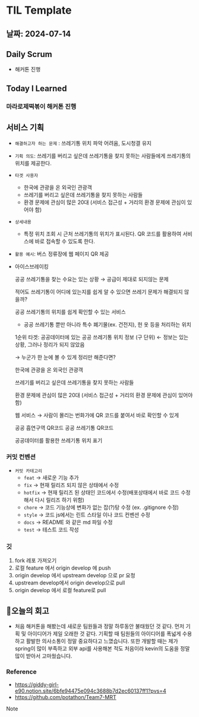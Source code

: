 # TIL Template

## 날짜: 2024-07-14

## Daily Scrum
- 해커톤 진행

## Today I Learned
### 마라로제떡볶이 해커톤 진행 
## 서비스 기획

- `해결하고자 하는 문제` : 쓰레기통 위치 파악 어려움, 도시청결 유지
- `기획 의도`: 쓰레기를 버리고 싶은데 쓰레기통을 찾지 못하는 사람들에게 쓰레기통의 위치를 제공한다.
    
- `타겟 사용자`
    - 한국에 관광을 온 외국인 관광객
    - 쓰레기를 버리고 싶은데 쓰레기통을 찾지 못하는 사람들
    - 환경 문제에 관심이 많은 20대 (서비스 접근성 + 거리의 환경 문제에 관심이 있어야 함)
- `상세내용`
    - 특정 위치 조회 시 근처 쓰레기통의 위치가 표시된다. QR 코드를 활용하여 서비스에 바로 접속할 수 있도록 한다.
- `활용 예시`: 버스 정류장에 웹 페이지 QR 제공
- 아이스브레이킹
    
    공공 쓰레기통을 찾는 수요는 있는 상황 → 공급이 제대로 되지않는 문제
    
    적어도 쓰레기통이 어디에 있는지를 쉽게 알 수 있으면 쓰레기 문제가 해결되지 않을까?
    
    공공 쓰레기통의 위치를 쉽게 확인할 수 있는 서비스
    
    + 공공 쓰레기통 뿐만 아니라 특수 폐기물(ex. 건전지), 헌 옷 등을 처리하는 위치
    
    1순위 타겟: 공공데이터에 있는 공공 쓰레기통 위치 정보 (구 단위) ← 정보는 있는 상황, 그러나 정리가 되지 않았음
    
    → 누군가 한 눈에 볼 수 있게 정리만 해준다면?
    
    한국에 관광을 온 외국인 관광객
    
    쓰레기를 버리고 싶은데 쓰레기통을 찾지 못하는 사람들
    
    환경 문제에 관심이 많은 20대 (서비스 접근성 + 거리의 환경 문제에 관심이 있어야 함)
    
    웹 서비스 → 사람이 몰리는 번화가에 QR 코드를 붙여서 바로 확인할 수 있게
    
    공공 흡연구역 QR코드 공공 쓰레기통 QR코드
    
    공공데이터를 활용한 쓰레기통 위치 표기

### 커밋 컨벤션
- `커밋 카테고리`
    - `feat` → 새로운 기능 추가
    - `fix` → 현재 릴리즈 되지 않은 상태에서 수정
    - `hotfix` → 현재 릴리즈 된 상태인 코드에서 수정(배포상태에서 바로 코드 수정해서 다시 릴리즈 하기 위함)
    - `chore` → 코드 기능상에 변화가 없는 잡(?)탕 수정 (ex. .gitignore 수정)
    - `style` → 코드 js에서는 린트 스타일 이나 코드 컨벤션 수정
    - `docs` → README 와 같은 md 파일 수정
    - `test` → 테스트 코드 작성

### 깃
1. fork 레포 가져오기
2. 로컬 feature 에서 origin develop 에 push 
3. origin develop 에서 upstream develop 으로 pr 요청
4. upstream develop에서 origin develop으로 pull
5. origin develop 에서 로컬 feature로 pull

## 🎱오늘의 회고
- 처음 해커톤을 해봤는데 새로운 팀원들과 정말 하루동안 불태웠던 것 같다. 먼저 기획 및 아이디어가 제일 오래한 것 같다. 기획할 때 팀원들의 아이디어를 폭넓게 수용하고 활발한 의사소통이 정말 중요하다고 느꼈습니다. 또한 개발할 때는 제가 spring이 많이 부족하고 외부 api를 사용해본 적도 처음이라 kevin의 도움을 정말 많이 받아서 고마웠습니다.

### Reference
- https://giddy-girl-e90.notion.site/6bfe94475e094c3688b7d2ec60137ff1?pvs=4
- https://github.com/potathon/Team7-MRT

> [!NOTE]

